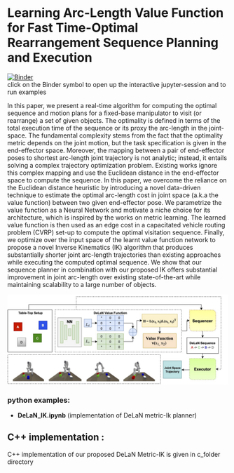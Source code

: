 # Learning Arc-Length Value Function for Fast Time-Optimal Rearrangement Sequence Planning and Execution

[![Binder](http://mybinder.org/badge_logo.svg)](http://mybinder.org/v2/gh/prajwalresearch/rearrangement/master?filepath=notebooks) <br />
click on the Binder symbol to open up the interactive jupyter-session and to run examples

In this paper, we present a real-time algorithm for computing the optimal sequence and motion plans for a fixed-base manipulator to visit (or rearrange) a set of given objects. The optimality is defined in terms of the total execution time of the sequence or its proxy the arc-length in the joint-space. The fundamental complexity stems from the fact that the optimality metric depends on the joint motion, but the task specification is given in the end-effector space.  Moreover, the mapping between a pair of end-effector poses to shortest arc-length joint trajectory is not analytic; instead, it entails solving a complex trajectory optimization problem. Existing works ignore this complex mapping and use the Euclidean distance in the end-effector space to compute the sequence. In this paper, we overcome the reliance on the Euclidean distance heuristic by introducing a novel data-driven technique to estimate the optimal arc-length cost in joint space (a.k.a the value function) between two given end-effector pose. We parametrize the value function as a Neural Network and motivate a niche choice for its architecture, which is inspired by the works on metric learning. The learned value function is then used as an edge cost in a capacitated vehicle routing problem (CVRP) set-up to compute the optimal visitation sequence. Finally, we optimize over the input space of the learnt value function network to propose a novel Inverse Kinematics (IK) algorithm that produces substantially shorter joint arc-length trajectories than existing approaches while executing the computed optimal sequence.  We show that our sequence planner in combination with our proposed IK offers substantial improvement in joint arc-length over existing state-of-the-art while maintaining scalability to a large number of objects.

!["Algorithmic Pipeline"](./Pipeline.jpg)


### **python examples**:
* **DeLaN_IK.ipynb** (implementation of DeLaN metric-Ik planner)

## C++ implementation :
C++ implementation of our proposed DeLaN Metric-IK is given in c_folder directory